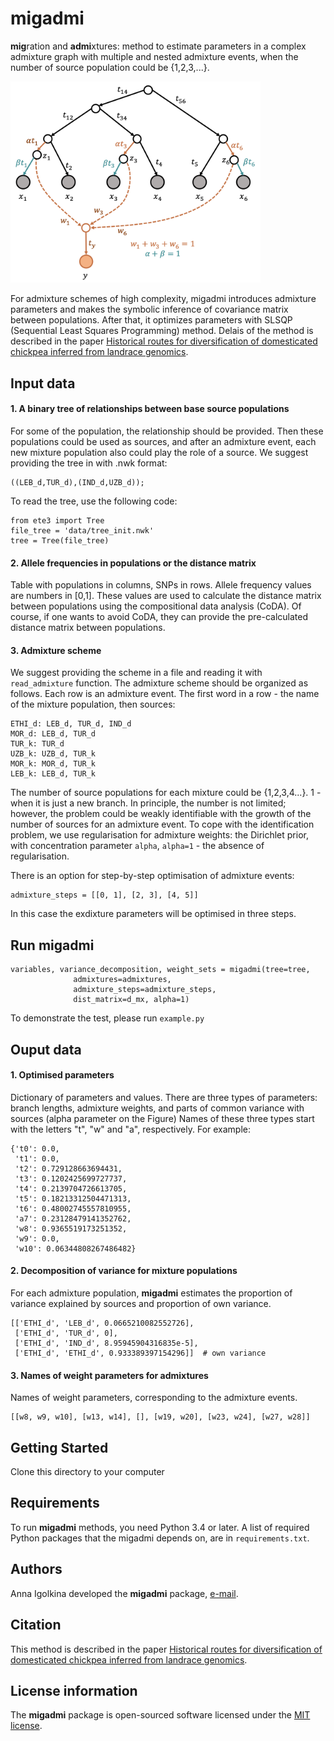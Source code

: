 # migadmi

**mig**ration and **admi**xtures: method to estimate parameters in a complex admixture graph with multiple and nested admixture events, when the number of source population could be {1,2,3,...}.

<img src="admixture_parameterization.png" width="400">

For admixture schemes of high complexity, migadmi introduces admixture parameters and makes the symbolic inference of covariance matrix between populations. After that, it optimizes parameters with SLSQP (Sequential Least Squares Programming) method.
Delais of the method is described in the paper [Historical routes for diversification of domesticated chickpea inferred from landrace genomics](https://doi.org/10.1101/2021.01.27.428389).

## Input data

#### 1. A binary tree of relationships between base source populations
For some of the population, the relationship should be provided. Then these populations could be used as sources, and after an admixture event, each new mixture population also could play the role of a source.
We suggest providing the tree in with .nwk format:

```
((LEB_d,TUR_d),(IND_d,UZB_d));
```

To read the tree, use the following code:
```
from ete3 import Tree
file_tree = 'data/tree_init.nwk'
tree = Tree(file_tree)
```

#### 2. Allele frequencies in populations or the distance matrix
Table with populations in columns, SNPs in rows. Allele frequency values are numbers in [0,1]. These values are used to calculate the distance matrix between populations using the compositional data analysis (CoDA).
Of course, if one wants to avoid CoDA, they can provide the pre-calculated distance matrix between populations.

#### 3. Admixture scheme
We suggest providing the scheme in a file and reading it with `read_admixture` function.
The admixture scheme should be organized as follows. Each row is an admixture event. The first word in a row - the name of the mixture population, then sources:

```
ETHI_d: LEB_d, TUR_d, IND_d
MOR_d: LEB_d, TUR_d
TUR_k: TUR_d
UZB_k: UZB_d, TUR_k
MOR_k: MOR_d, TUR_k
LEB_k: LEB_d, TUR_k
```

The number of source populations for each mixture could be {1,2,3,4...}. 1 - when it is just a new branch. In principle, the number is not limited; however, the problem could be weakly identifiable with the growth of the number of sources for an admixture event.
To cope with the identification problem, we use regularisation for admixture weights: the Dirichlet prior, with concentration parameter `alpha`, `alpha=1` - the absence of regularisation.

There is an option for step-by-step optimisation of admixture events:

```
admixture_steps = [[0, 1], [2, 3], [4, 5]]
```
In this case the exdixture parameters will be optimised in three steps.

## Run migadmi

```
variables, variance_decomposition, weight_sets = migadmi(tree=tree,
              admixtures=admixtures,
              admixture_steps=admixture_steps,
              dist_matrix=d_mx, alpha=1)
```

To demonstrate the test, please run `example.py`

## Ouput data

#### 1. Optimised parameters
Dictionary of parameters and values. There are three types of parameters: branch lengths, admixture weights, and parts of common variance with sources (alpha parameter on the Figure)
Names of these three types start with the letters "t", "w" and "a", respectively. For example:

```
{'t0': 0.0,
 't1': 0.0,
 't2': 0.729128663694431,
 't3': 0.1202425699727737,
 't4': 0.2139704726613705,
 't5': 0.18213312504471313,
 't6': 0.48002745557810955,
 'a7': 0.23128479141352762,
 'w8': 0.9365519173251352,
 'w9': 0.0,
 'w10': 0.06344808267486482}
 ```


#### 2. Decomposition of variance for mixture populations
For each admixture population, **migadmi** estimates the proportion of variance explained by sources and proportion of own variance.

```
[['ETHI_d', 'LEB_d', 0.0665210082552726],
 ['ETHI_d', 'TUR_d', 0],
 ['ETHI_d', 'IND_d', 8.95945904316835e-5],
 ['ETHI_d', 'ETHI_d', 0.933389397154296]]  # own variance
 ```

#### 3. Names of weight parameters for admixtures
Names of weight parameters, corresponding to the admixture events.

```
[[w8, w9, w10], [w13, w14], [], [w19, w20], [w23, w24], [w27, w28]]
```


## Getting Started

Clone this directory to your computer

## Requirements

To run **migadmi** methods, you need Python 3.4 or later. A list of required Python packages that the migadmi depends on, are in `requirements.txt`.


## Authors

Anna Igolkina developed the **migadmi** package, [e-mail](mailto:igolkinaanna11@gmail.com).

## Citation
This method is described in the paper [Historical routes for diversification of domesticated chickpea inferred from landrace genomics](https://doi.org/10.1101/2021.01.27.428389).


## License information
The **migadmi** package is open-sourced software licensed under the [MIT license](https://opensource.org/licenses/MIT).
